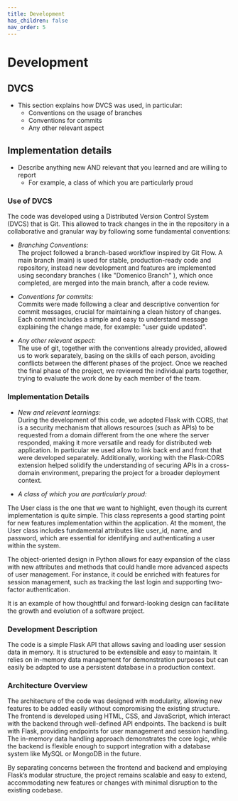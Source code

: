 ```yaml
---
title: Development
has_children: false
nav_order: 5
---
```


# Development

## DVCS

- This section explains how DVCS was used, in particular:
    - Conventions on the usage of branches
    - Conventions for commits
    - Any other relevant aspect

## Implementation details

- Describe anything new AND relevant that you learned and are willing to report
    - For example, a class of which you are particularly proud



 

### Use of DVCS

The code was developed using a Distributed Version Control System (DVCS) that is Git. This allowed to track changes in the in the repository in a collaborative and granular way by following some fundamental conventions:

- *Branching Conventions:*  
  The project followed a branch-based workflow inspired by Git Flow. A main branch (main) is used for stable, production-ready code and repository, instead new development and features are implemented using secondary branches ( like "Domenico Branch" ), which once completed, are merged into the main branch, after a code review.

- *Conventions for commits:*  
  Commits were made following a clear and descriptive convention for commit messages, crucial for maintaining a clean history of changes. Each commit includes a simple and easy to understand message explaining the change made, for example: "user guide updated".

- *Any other relevant aspect:*  
The use of git, together with the conventions already provided, allowed us to work separately, basing on the skills of each person, avoiding conflicts between the different phases of the project. 
Once we reached the final phase of the project, we reviewed the individual parts together, trying to evaluate the work done by each member of the team.

### Implementation Details

- *New and relevant learnings:*  
  During the development of this code, we adopted  Flask with CORS, that is a security mechanism that allows resources (such as APIs) to be requested from a domain different from the one where the server responded, making it more versatile and ready for distributed web application. In particular we used allow to link back end and front that were developed separately.
  Additionally, working with the Flask-CORS extension helped solidify the understanding of securing APIs in a cross-domain environment, preparing the project for a broader deployment context.


- *A class of which you are particularly proud:*  
  
The User class is the one that we want to highlight, even though its current implementation is quite simple. This class represents a good starting point for new features implementation within the application. At the moment, the User class includes fundamental attributes like user_id, name, and password, which are essential for identifying and authenticating a user within the system.

 The object-oriented design in Python allows for easy expansion of the class with new attributes and methods that could handle more advanced aspects of user management. For instance, it could be enriched with features for session management, such as tracking the last login and supporting two-factor authentication. 

It is an example of how thoughtful and forward-looking design can facilitate the growth and evolution of a software project.

### Development Description

The code is a simple Flask API that allows saving and loading user session data in memory. It is structured to be extensible and easy to maintain. It relies on in-memory data management for demonstration purposes but can easily be adapted to use a persistent database in a production context. 

### Architecture Overview

The architecture of the code was designed with modularity, allowing new features to be added easily without compromising the existing structure.
 The frontend is developed using HTML, CSS, and JavaScript, which interact with the backend through well-defined API endpoints. The backend is built with Flask, providing endpoints for user management and session handling. The in-memory data handling approach demonstrates the core logic, while the backend is flexible enough to support integration with a database system like MySQL or MongoDB in the future.

By separating concerns between the frontend and backend and employing Flask’s modular structure, the project remains scalable and easy to extend, accommodating new features or changes with minimal disruption to the existing codebase.

